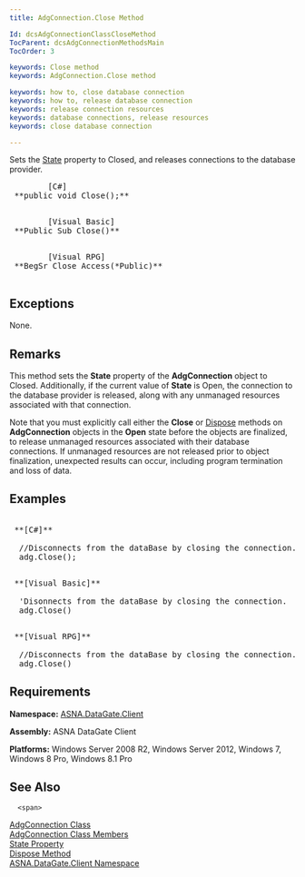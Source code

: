 ```yaml
---
title: AdgConnection.Close Method

Id: dcsAdgConnectionClassCloseMethod
TocParent: dcsAdgConnectionMethodsMain
TocOrder: 3

keywords: Close method
keywords: AdgConnection.Close method

keywords: how to, close database connection
keywords: how to, release database connection
keywords: release connection resources
keywords: database connections, release resources
keywords: close database connection

---
```


Sets the [ State](adg-connection-class-state-property.html) property to <span>Closed</span>, and releases connections to the database provider.
<pre class="prettyprint">
        <span class="lang">[C#]</span>
 **public void Close();** 
      </pre>
<pre class="prettyprint">
        <span class="lang">[Visual Basic] </span>
 **Public Sub Close()** 
      </pre>
<pre class="prettyprint">
        <span class="lang">[Visual RPG]</span>
 **BegSr Close Access(*Public)** 
      </pre>

## Exceptions

None.
## Remarks

This method sets the **State** property of the **AdgConnection** object to Closed. Additionally, if the current value of **State** is Open, the connection to the database provider is released, along with any unmanaged resources associated with that connection. 

Note that you must explicitly call either the <span> **Close** </span> or [Dispose](adg-connection-class-dispose-method.html) methods on <span> **AdgConnection** </span> objects in the **Open** state before the objects are finalized, to release unmanaged resources associated with their database connections. If unmanaged resources are not released prior to object finalization, unexpected results can occur, including program termination and loss of data.
## Examples

<pre class="prettyprint">
        <span class="lang">
 **[C#]** 
        </span>
  //Disconnects from the dataBase by closing the connection.
  adg.Close();</pre>
<pre class="prettyprint">
        <span class="lang">
 **[Visual Basic]** 
        </span>
  'Disonnects from the dataBase by closing the connection.
  adg.Close()</pre>
<pre class="prettyprint">
        <span class="lang">
 **[Visual RPG]** 
        </span>
  //Disconnects from the dataBase by closing the connection.
  adg.Close()</pre>

## Requirements

<span> **Namespace:** [ASNA.DataGate.Client](datagate-client-namespace.html) </span> 

<span> **Assembly:** ASNA DataGate Client</span> 

<span> **Platforms:** Windows Server 2008 R2, Windows Server 2012, Windows 7, Windows 8 Pro, Windows 8.1 Pro</span> 
## See Also


      <span>
[AdgConnection Class](adg-connection-class.html)
        <br />
[AdgConnection Class Members](adg-connection-members.html)
        <br />
[State Property](adg-connection-class-state-property.html)
        <br />
[Dispose Method](adg-connection-class-dispose-method.html)
        <br />
[ASNA.DataGate.Client Namespace](datagate-client-namespace.html)
        <br />
      </span>

